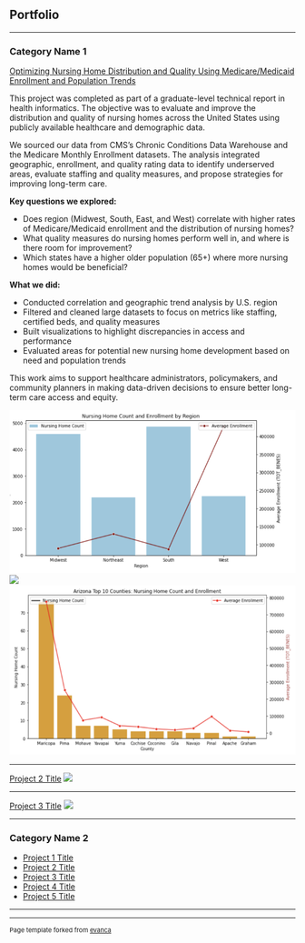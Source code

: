 ## Portfolio

---

### Category Name 1 

[Optimizing Nursing Home Distribution and Quality Using Medicare/Medicaid Enrollment and Population Trends](/nursing_home_project)

This project was completed as part of a graduate-level technical report in health informatics. The objective was to evaluate and improve the distribution and quality of nursing homes across the United States using publicly available healthcare and demographic data.

We sourced our data from CMS’s Chronic Conditions Data Warehouse and the Medicare Monthly Enrollment datasets. The analysis integrated geographic, enrollment, and quality rating data to identify underserved areas, evaluate staffing and quality measures, and propose strategies for improving long-term care.

**Key questions we explored:**
- Does region (Midwest, South, East, and West) correlate with higher rates of Medicare/Medicaid enrollment and the distribution of nursing homes?
- What quality measures do nursing homes perform well in, and where is there room for improvement?
- Which states have a higher older population (65+) where more nursing homes would be beneficial?

**What we did:**
- Conducted correlation and geographic trend analysis by U.S. region  
- Filtered and cleaned large datasets to focus on metrics like staffing, certified beds, and quality measures  
- Built visualizations to highlight discrepancies in access and performance  
- Evaluated areas for potential new nursing home development based on need and population trends

This work aims to support healthcare administrators, policymakers, and community planners in making data-driven decisions to ensure better long-term care access and equity.

<img src="images/Business Question 2 Picture 1.png?raw=true"/>
<img src="images/Business Question 2 Picture 2.png?raw=true"/>
<img src="images/Business Question 2 Picture 3.png?raw=true"/>

---
[Project 2 Title](/pdf/sample_presentation.pdf)
<img src="images/dummy_thumbnail.jpg?raw=true"/>

---
[Project 3 Title](http://example.com/)
<img src="images/dummy_thumbnail.jpg?raw=true"/>

---

### Category Name 2

- [Project 1 Title](http://example.com/)
- [Project 2 Title](http://example.com/)
- [Project 3 Title](http://example.com/)
- [Project 4 Title](http://example.com/)
- [Project 5 Title](http://example.com/)

---




---
<p style="font-size:11px">Page template forked from <a href="https://github.com/evanca/quick-portfolio">evanca</a></p>
<!-- Remove above link if you don't want to attibute -->
